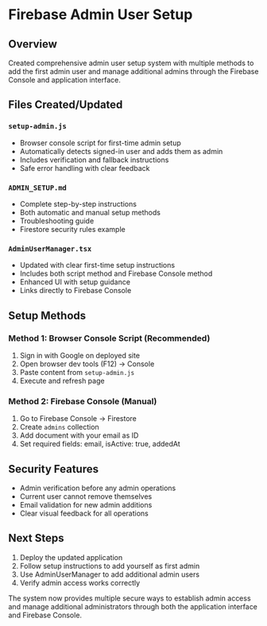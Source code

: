 # Firebase Admin User Setup

## Overview
Created comprehensive admin user setup system with multiple methods to add the first admin user and manage additional admins through the Firebase Console and application interface.

## Files Created/Updated

### `setup-admin.js`
- Browser console script for first-time admin setup
- Automatically detects signed-in user and adds them as admin
- Includes verification and fallback instructions
- Safe error handling with clear feedback

### `ADMIN_SETUP.md`
- Complete step-by-step instructions
- Both automatic and manual setup methods
- Troubleshooting guide
- Firestore security rules example

### `AdminUserManager.tsx`
- Updated with clear first-time setup instructions
- Includes both script method and Firebase Console method
- Enhanced UI with setup guidance
- Links directly to Firebase Console

## Setup Methods

### Method 1: Browser Console Script (Recommended)
1. Sign in with Google on deployed site
2. Open browser dev tools (F12) → Console
3. Paste content from `setup-admin.js`
4. Execute and refresh page

### Method 2: Firebase Console (Manual)
1. Go to Firebase Console → Firestore
2. Create `admins` collection
3. Add document with your email as ID
4. Set required fields: email, isActive: true, addedAt

## Security Features
- Admin verification before any admin operations
- Current user cannot remove themselves
- Email validation for new admin additions
- Clear visual feedback for all operations

## Next Steps
1. Deploy the updated application
2. Follow setup instructions to add yourself as first admin
3. Use AdminUserManager to add additional admin users
4. Verify admin access works correctly

The system now provides multiple secure ways to establish admin access and manage additional administrators through both the application interface and Firebase Console.